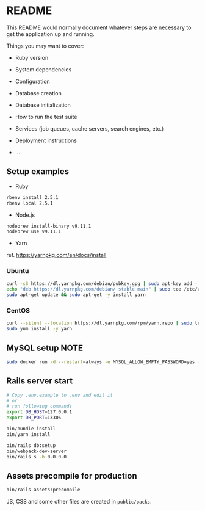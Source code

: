 # README

This README would normally document whatever steps are necessary to get the
application up and running.

Things you may want to cover:

* Ruby version

* System dependencies

* Configuration

* Database creation

* Database initialization

* How to run the test suite

* Services (job queues, cache servers, search engines, etc.)

* Deployment instructions

* ...

## Setup examples

- Ruby

```sh
rbenv install 2.5.1
rbenv local 2.5.1
```

- Node.js

```sh
nodebrew install-binary v9.11.1
nodebrew use v9.11.1
```

- Yarn

ref. https://yarnpkg.com/en/docs/install

### Ubuntu

```sh
curl -sS https://dl.yarnpkg.com/debian/pubkey.gpg | sudo apt-key add -
echo "deb https://dl.yarnpkg.com/debian/ stable main" | sudo tee /etc/apt/sources.list.d/yarn.list
sudo apt-get update && sudo apt-get -y install yarn
```

### CentOS

```sh
curl --silent --location https://dl.yarnpkg.com/rpm/yarn.repo | sudo tee /etc/yum.repos.d/yarn.repo
sudo yum install -y yarn
```

## MySQL setup NOTE

```sh
sudo docker run -d --restart=always -e MYSQL_ALLOW_EMPTY_PASSWORD=yes -p 13306:3306 mysql:5.7.22
```

## Rails server start

```sh
# Copy .env.example to .env and edit it
# or
# run following commands
export DB_HOST=127.0.0.1
export DB_PORT=13306
```

```sh
bin/bundle install
bin/yarn install
```

```sh
bin/rails db:setup
bin/webpack-dev-server
bin/rails s -b 0.0.0.0
```

## Assets precompile for production

```sh
bin/rails assets:precompile
```

JS, CSS and some other files are created in `public/packs`.
